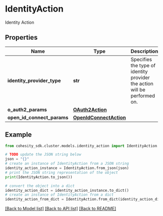 # IdentityAction

Identity Action

## Properties

Name | Type | Description | Notes
------------ | ------------- | ------------- | -------------
**identity_provider_type** | **str** | Specifies the type of identity provider the action will be performed on. | 
**o_auth2_params** | [**OAuth2Action**](OAuth2Action.md) |  | [optional] 
**open_id_connect_params** | [**OpenIdConnectAction**](OpenIdConnectAction.md) |  | [optional] 

## Example

```python
from cohesity_sdk.cluster.models.identity_action import IdentityAction

# TODO update the JSON string below
json = "{}"
# create an instance of IdentityAction from a JSON string
identity_action_instance = IdentityAction.from_json(json)
# print the JSON string representation of the object
print(IdentityAction.to_json())

# convert the object into a dict
identity_action_dict = identity_action_instance.to_dict()
# create an instance of IdentityAction from a dict
identity_action_from_dict = IdentityAction.from_dict(identity_action_dict)
```
[[Back to Model list]](../README.md#documentation-for-models) [[Back to API list]](../README.md#documentation-for-api-endpoints) [[Back to README]](../README.md)


